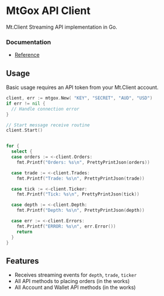 # MtGox API Client

Mt.Client Streaming API implementation in Go.

### Documentation

* [Reference](http://godoc.org/github.com/ivanvanderbyl/mtgox)

## Usage

Basic usage requires an API token from your Mt.Client account.

```go
client, err := mtgox.New( "KEY", "SECRET", "AUD", "USD")
if err != nil {
  // Handle connection error
}

// Start message receive routine
client.Start()


for {
  select {
  case orders := <-client.Orders:
    fmt.Printf("Orders: %s\n", PrettyPrintJson(orders))

  case trade := <-client.Trades:
    fmt.Printf("Trade: %s\n", PrettyPrintJson(trade))

  case tick := <-client.Ticker:
    fmt.Printf("Tick: %s\n", PrettyPrintJson(tick))

  case depth := <-client.Depth:
    fmt.Printf("Depth: %s\n", PrettyPrintJson(depth))

  case err := <-client.Errors:
    fmt.Printf("ERROR: %s\n", err.Error())
    return
  }
}
```

## Features

- Receives streaming events for `depth`, `trade`, `ticker`
- All API methods to placing orders (in the works)
- All Account and Wallet API methods (in the works)


